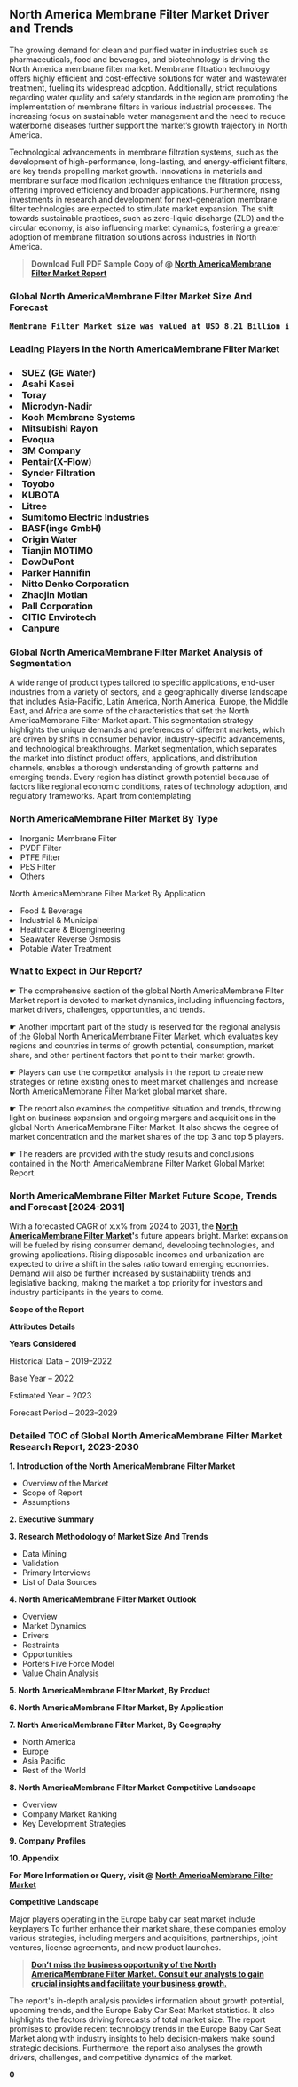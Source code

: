 <p><h2>North America Membrane Filter Market Driver and Trends</h2><p>The growing demand for clean and purified water in industries such as pharmaceuticals, food and beverages, and biotechnology is driving the North America membrane filter market. Membrane filtration technology offers highly efficient and cost-effective solutions for water and wastewater treatment, fueling its widespread adoption. Additionally, strict regulations regarding water quality and safety standards in the region are promoting the implementation of membrane filters in various industrial processes. The increasing focus on sustainable water management and the need to reduce waterborne diseases further support the market’s growth trajectory in North America.</p><p>Technological advancements in membrane filtration systems, such as the development of high-performance, long-lasting, and energy-efficient filters, are key trends propelling market growth. Innovations in materials and membrane surface modification techniques enhance the filtration process, offering improved efficiency and broader applications. Furthermore, rising investments in research and development for next-generation membrane filter technologies are expected to stimulate market expansion. The shift towards sustainable practices, such as zero-liquid discharge (ZLD) and the circular economy, is also influencing market dynamics, fostering a greater adoption of membrane filtration solutions across industries in North America.</p></p><blockquote id="" class=""><strong>Download Full PDF Sample Copy of @&nbsp;<a href="https://www.verifiedmarketreports.com/download-sample/?rid=40764&utm_source=GitHub-Jan&utm_medium=251" target="_blank">North AmericaMembrane Filter Market Report</a>&nbsp;&nbsp;</strong></blockquote><h3 id="" class=""><strong>Global&nbsp;North AmericaMembrane Filter Market Size And Forecast</strong></h3><pre class="reader-text-block__code-block"><strong>Membrane Filter Market size was valued at USD 8.21 Billion in 2022 and is projected to reach USD 13.01 Billion by 2030, growing at a CAGR of 6.03% from 2024 to 2030.</strong></pre><h3 id="" class="">Leading Players in the&nbsp;North AmericaMembrane Filter Market</h3><h3 class=""></Li><Li>SUEZ (GE Water)</Li><Li> Asahi Kasei</Li><Li> Toray</Li><Li> Microdyn-Nadir</Li><Li> Koch Membrane Systems</Li><Li> Mitsubishi Rayon</Li><Li> Evoqua</Li><Li> 3M Company</Li><Li> Pentair(X-Flow)</Li><Li> Synder Filtration</Li><Li> Toyobo</Li><Li> KUBOTA</Li><Li> Litree</Li><Li> Sumitomo Electric Industries</Li><Li> BASF(inge GmbH)</Li><Li> Origin Water</Li><Li> Tianjin MOTIMO</Li><Li> DowDuPont</Li><Li> Parker Hannifin</Li><Li> Nitto Denko Corporation</Li><Li> Zhaojin Motian</Li><Li> Pall Corporation</Li><Li> CITIC Envirotech</Li><Li> Canpure</h3><h3 id="" class="">Global&nbsp;North AmericaMembrane Filter Market Analysis of Segmentation</h3><p id="" class="">A wide range of product types tailored to specific applications, end-user industries from a variety of sectors, and a geographically diverse landscape that includes Asia-Pacific, Latin America, North America, Europe, the Middle East, and Africa are some of the characteristics that set the North AmericaMembrane Filter Market apart. This segmentation strategy highlights the unique demands and preferences of different markets, which are driven by shifts in consumer behavior, industry-specific advancements, and technological breakthroughs. Market segmentation, which separates the market into distinct product offers, applications, and distribution channels, enables a thorough understanding of growth patterns and emerging trends. Every region has distinct growth potential because of factors like regional economic conditions, rates of technology adoption, and regulatory frameworks. Apart from contemplating</p><h3 id="" class="">North AmericaMembrane Filter Market&nbsp;By Type</h3><p></Li><Li>Inorganic Membrane Filter</Li><Li> PVDF Filter</Li><Li> PTFE Filter</Li><Li> PES Filter</Li><Li> Others</p><div class="" data-test-id=""><p>North AmericaMembrane Filter Market&nbsp;By Application</p></div><p class=""></Li><Li>Food & Beverage</Li><Li> Industrial & Municipal</Li><Li> Healthcare & Bioengineering</Li><Li> Seawater Reverse Osmosis</Li><Li> Potable Water Treatment</p><div class="" data-test-id=""><h3><span class="">What to Expect in Our Report?</span></h3></div><div class="" data-test-id=""><p><span class="">☛ The comprehensive section of the global North AmericaMembrane Filter Market report is devoted to market dynamics, including influencing factors, market drivers, challenges, opportunities, and trends.</span></p></div><div class="" data-test-id=""><p><span class="">☛ Another important part of the study is reserved for the regional analysis of the Global North AmericaMembrane Filter Market, which evaluates key regions and countries in terms of growth potential, consumption, market share, and other pertinent factors that point to their market growth.</span></p></div><div class="" data-test-id=""><p><span class="">☛ Players can use the competitor analysis in the report to create new strategies or refine existing ones to meet market challenges and increase North AmericaMembrane Filter Market global market share.</span></p></div><div class="" data-test-id=""><p><span class="">☛ The report also examines the competitive situation and trends, throwing light on business expansion and ongoing mergers and acquisitions in the global North AmericaMembrane Filter Market. It also shows the degree of market concentration and the market shares of the top 3 and top 5 players.</span></p></div><div class="" data-test-id=""><p><span class="">☛ The readers are provided with the study results and conclusions contained in the North AmericaMembrane Filter Market Global Market Report.</span></p></div><div class="" data-test-id=""><h3><span class="">North AmericaMembrane Filter Market Future Scope, Trends and Forecast [2024-2031]</span></h3></div><div class="" data-test-id=""><p><span class="">With a forecasted CAGR of x.x% from 2024 to 2031, the <strong><a href="https://www.verifiedmarketreports.com/download-sample/?rid=40764&utm_source=GitHub-Jan&utm_medium=251" target="_blank">North AmericaMembrane Filter Market</a>'</strong>s future appears bright. Market expansion will be fueled by rising consumer demand, developing technologies, and growing applications. Rising disposable incomes and urbanization are expected to drive a shift in the sales ratio toward emerging economies. Demand will also be further increased by sustainability trends and legislative backing, making the market a top priority for investors and industry participants in the years to come.</span></p><p id="ember66" class="ember-view reader-text-block__paragraph"><strong>Scope of the Report</strong></p><p id="ember67" class="ember-view reader-text-block__paragraph"><strong>Attributes Details</strong></p><p id="ember68" class="ember-view reader-text-block__paragraph"><strong>Years Considered</strong></p><p id="ember69" class="ember-view reader-text-block__paragraph">Historical Data &ndash; 2019&ndash;2022</p><p id="ember70" class="ember-view reader-text-block__paragraph">Base Year &ndash; 2022</p><p id="ember71" class="ember-view reader-text-block__paragraph">Estimated Year &ndash; 2023</p><p id="ember72" class="ember-view reader-text-block__paragraph">Forecast Period &ndash; 2023&ndash;2029</p></div><h3 id="" class="">Detailed TOC of Global North AmericaMembrane Filter Market Research Report, 2023-2030</h3><p id="" class=""><strong>1. Introduction of the North AmericaMembrane Filter Market</strong></p><ul><li>Overview of the Market</li><li>Scope of Report</li><li>Assumptions</li></ul><p id="" class=""><strong>2. Executive Summary</strong></p><p id="" class=""><strong>3. Research Methodology of Market Size And Trends</strong></p><ul><li>Data Mining</li><li>Validation</li><li>Primary Interviews</li><li>List of Data Sources</li></ul><p id="" class=""><strong>4. North AmericaMembrane Filter Market Outlook</strong></p><ul><li>Overview</li><li>Market Dynamics</li><li>Drivers</li><li>Restraints</li><li>Opportunities</li><li>Porters Five Force Model</li><li>Value Chain Analysis</li></ul><p id="" class=""><strong>5. North AmericaMembrane Filter Market, By Product</strong></p><p id="" class=""><strong>6. North AmericaMembrane Filter Market, By Application</strong></p><p id="" class=""><strong>7. North AmericaMembrane Filter Market, By Geography</strong></p><ul><li>North America</li><li>Europe</li><li>Asia Pacific</li><li>Rest of the World</li></ul><p id="" class=""><strong>8. North AmericaMembrane Filter Market Competitive Landscape</strong></p><ul><li>Overview</li><li>Company Market Ranking</li><li>Key Development Strategies</li></ul><p id="" class=""><strong>9. Company Profiles</strong></p><p id="" class=""><strong>10. Appendix</strong></p><p><strong>For More Information or Query, visit&nbsp;@ <a href="https://www.verifiedmarketreports.com/product/global-membrane-filter-market-2019-by-manufacturers-regions-type-and-application-forecast-to-2024/" target="_blank">North AmericaMembrane Filter Market</a></strong></p><p id="ember61" class="ember-view reader-text-block__paragraph"><strong>Competitive Landscape</strong></p><p id="ember62" class="ember-view reader-text-block__paragraph">Major players operating in the Europe baby car seat market include keyplayers To further enhance their market share, these companies employ various strategies, including mergers and acquisitions, partnerships, joint ventures, license agreements, and new product launches.</p><blockquote id="ember63" class="ember-view reader-text-block__blockquote"><strong><a href="https://www.verifiedmarketreports.com/download-sample/?rid=40764&utm_source=GitHub-Jan&utm_medium=251" target="_blank">Don&rsquo;t miss the business opportunity of the North AmericaMembrane Filter Market. Consult our analysts to gain crucial insights and facilitate your business growth.</a></strong></blockquote><p id="ember64" class="ember-view reader-text-block__paragraph">The report's in-depth analysis provides information about growth potential, upcoming trends, and the Europe Baby Car Seat Market statistics. It also highlights the factors driving forecasts of total market size. The report promises to provide recent technology trends in the Europe Baby Car Seat Market along with industry insights to help decision-makers make sound strategic decisions. Furthermore, the report also analyses the growth drivers, challenges, and competitive dynamics of the market.</p><p class="ember-view reader-text-block__paragraph"><strong>0</strong></p>
